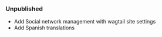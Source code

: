 ### Unpublished

* Add Social network management with wagtail site settings
* Add Spanish translations
